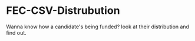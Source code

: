 # FEC-CSV-Distrubution
Wanna know how a candidate's being funded? look at their distribution and find out.
